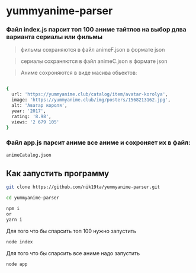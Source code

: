 # yummyanime-parser

### Файл index.js парсит топ 100 аниме тайтлов на выбор длва варианта сериалы или фильмы 

> фильмы сохраняются в файл animeF.json в формате json

> сериалы сохраняются в файл animeС.json в формате json

> Аниме сохроняются в виде масива обьектов:
```sh

{
  url: 'https://yummyanime.club/catalog/item/avatar-korolya',
  image: 'https://yummyanime.club/img/posters/1568213162.jpg',
  alt: 'Аватар короля',
  year: '2017',
  rating: '8.98',
  views: '2 679 105'
}

```

### Файл app.js парсит аниме все аниме и сохроняет их в файл:
```sh
animeCatalog.json
```

## Как запустить программу 

```sh
git clone https://github.com/nik19ta/yummyanime-parser.git
```
```sh
cd yummyanime-parser
```
```sh
npm i 
or
yarn i
```
Для того что бы спарсить топ 100 нужно запустить 
```sh
node index
```
Для того что бы спарсить все аниме надо запустить 
```sh
node app
```

